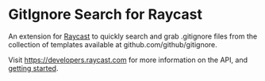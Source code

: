 # GitIgnore Search for Raycast

An extension for [Raycast](https://www.raycast.com) to quickly search and grab .gitignore files from the collection of templates available at github.com/github/gitignore.

Visit https://developers.raycast.com for more information on the API, and [getting started](https://developers.raycast.com/basics/getting-started).
